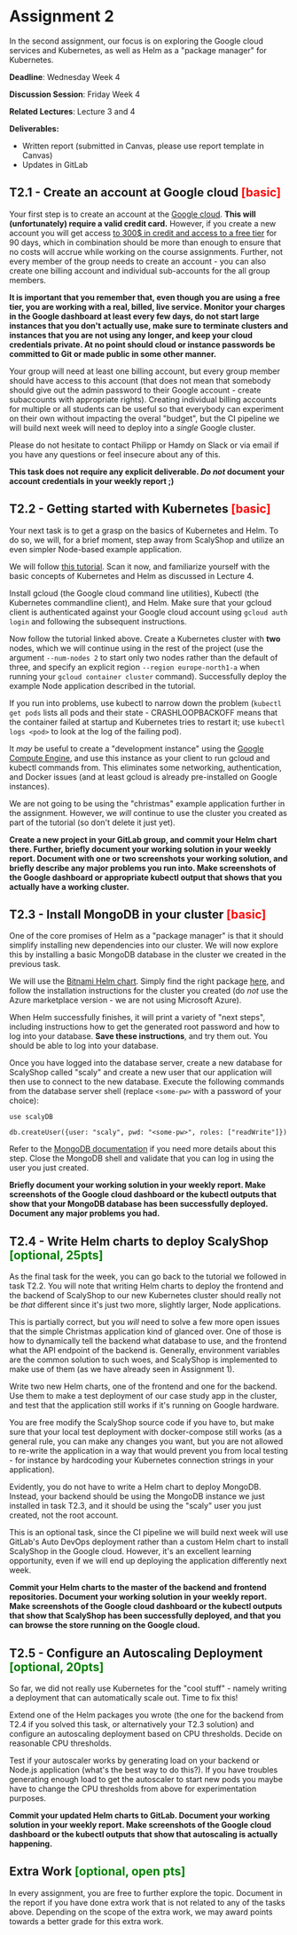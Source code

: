 # Assignment 2

In the second assignment, our focus is on exploring the Google cloud services and Kubernetes, as well as Helm as a "package manager" for Kubernetes. 

**Deadline**: Wednesday Week 4

**Discussion Session**: Friday Week 4

**Related Lectures**: Lecture 3 and 4

**Deliverables:**
* Written report (submitted in Canvas, please use report template in Canvas)
* Updates in GitLab

## T2.1 - Create an account at Google cloud <span style="color:red">[basic]</span>
Your first step is to create an account at the [Google cloud](http://cloud.google.com/). **This will (unfortunately) require a valid credit card.** However, if you create a new account you will get access [to 300$ in credit and access to a free tier](https://cloud.google.com/free/docs/gcp-free-tier/#free-trial) for 90 days, which in combination should be more than enough to ensure that no costs will accrue while working on the course assignments. Further, not every member of the group needs to create an account - you can also create one billing account and individual sub-accounts for the all group members.

**It is important that you remember that, even though you are using a free tier, you are working with a real, billed, live service. Monitor your charges in the Google dashboard at least every few days, do not start large instances that you don't actually use, make sure to terminate clusters and instances that you are not using any longer, and keep your cloud credentials private. At no point should cloud or instance passwords be committed to Git or made public in some other manner.**

Your group will need at least one billing account, but every group member should have access to this account (that does not mean that somebody should give out the admin password to their Google account - create subaccounts with appropriate rights). Creating individual billing accounts for multiple or all students can be useful so that everybody can experiment on their own without impacting the overal "budget", but the CI pipeline we will build next week will need to deploy into a *single* Google cluster.

Please do not hesitate to contact Philipp or Hamdy on Slack or via email if you have any questions or feel insecure about any of this.

**This task does not require any explicit deliverable. *Do not* document your account credentials in your weekly report ;)**

## T2.2 - Getting started with Kubernetes <span style="color:red">[basic]</span>
Your next task is to get a grasp on the basics of Kubernetes and Helm. To do so, we will, for a brief moment, step away from ScalyShop and utilize an even simpler Node-based example application.

We will follow [this tutorial](https://web.archive.org/web/20200417012757/https://thecloud.christmas/2019/16). Scan it now, and familiarize yourself with the basic concepts of Kubernetes and Helm as discussed in Lecture 4.

Install gcloud (the Google cloud command line utilities), Kubectl (the Kubernetes commandline client), and Helm. Make sure that your gcloud client is authenticated against your Google cloud account using `gcloud auth login` and following the subsequent instructions.

Now follow the tutorial linked above. Create a Kubernetes cluster with **two** nodes, which we will continue using in the rest of the project (use the argument `--num-nodes 2` to start only two nodes rather than the default of three, and specify an explicit region `--region europe-north1-a` when running your `gcloud container cluster` command). Successfully deploy the example Node application described in the tutorial.

If you run into problems, use kubectl to narrow down the problem (`kubectl get pods` lists all pods and their state - CRASHLOOPBACKOFF means that the container failed at startup and Kubernetes tries to restart it; use `kubectl logs <pod>` to look at the log of the failing pod).

It *may* be useful to create a "development instance" using the [Google Compute Engine](https://cloud.google.com/compute), and use this instance as your client to run gcloud and kubectl commands from. This eliminates some networking, authentication, and Docker issues (and at least gcloud is already pre-installed on Google instances).

We are not going to be using the "christmas" example application further in the assignment. However, we *will* continue to use the cluster you created as part of the tutorial (so don't delete it just yet).

**Create a new project in your GitLab group, and commit your Helm chart there. Further, briefly document your working solution in your weekly report. Document with one or two screenshots your working solution, and briefly describe any major problems you run into. Make screenshots of the Google dashboard or appropriate kubectl output that shows that you actually have a working cluster.**

## T2.3 - Install MongoDB in your cluster <span style="color:red">[basic]</span>
One of the core promises of Helm as a "package manager" is that it should simplify installing new dependencies into our cluster. We will now explore this by installing a basic MongoDB database in the cluster we created in the previous task.

We will use the [Bitnami Helm chart](https://bitnami.com). Simply find the right package [here](https://bitnami.com/stack/mongodb/helm), and follow the installation instructions for the cluster you created (do *not* use the Azure marketplace version - we are not using Microsoft Azure).

When Helm successfully finishes, it will print a variety of "next steps", including instructions how to get the generated root password and how to log into your database. **Save these instructions**, and try them out. You should be able to log into your database.

Once you have logged into the database server, create a new database for ScalyShop called "scaly" and create a new user that our application will then use to connect to the new database. Execute the following commands from the database server shell (replace `<some-pw>` with a password of your choice):

`use scalyDB`

`db.createUser({user: "scaly", pwd: "<some-pw>", roles: ["readWrite"]})`

Refer to the [MongoDB documentation](https://docs.mongodb.com/manual/reference/method/db.createUser/) if you need more details about this step. Close the MongoDB shell and validate that you can log in using the user you just created.

**Briefly document your working solution in your weekly report. Make screenshots of the Google cloud dashboard or the kubectl outputs that show that your MongoDB database has been successfully deployed. Document any major problems you had.**

## T2.4 - Write Helm charts to deploy ScalyShop <span style="color:green">[optional, 25pts]</span>
As the final task for the week, you can go back to the tutorial we followed in task T2.2. You will note that writing Helm charts to deploy the frontend and the backend of ScalyShop to our new Kubernetes cluster should really not be *that* different since it's just two more, slightly larger, Node applications.

This is partially correct, but you *will* need to solve a few more open issues that the simple Christmas application kind of glanced over. One of those is how to dynamically tell the backend what database to use, and the frontend what the API endpoint of the backend is. Generally, environment variables are the common solution to such woes, and ScalyShop is implemented to make use of them (as we have already seen in Assignment 1).

Write two new Helm charts, one of the frontend and one for the backend. Use them to make a test deployment of our case study app in the cluster, and test that the application still works if it's running on Google hardware.

You are free modify the ScalyShop source code if you have to, but make sure that your local test deployment with docker-compose still works (as a general rule, you can make any changes you want, but you are not allowed to re-write the application in a way that would prevent you from local testing - for instance by hardcoding your Kubernetes connection strings in your application).

Evidently, you do not have to write a Helm chart to deploy MongoDB. Instead, your backend should be using the MongoDB instance we just installed in task T2.3, and it should be using the "scaly" user you just created, not the root account.

This is an optional task, since the CI pipeline we will build next week will use GitLab's Auto DevOps deployment rather than a custom Helm chart to install ScalyShop in the Google cloud. However, it's an excellent learning opportunity, even if we will end up deploying the application differently next week.

**Commit your Helm charts to the master of the backend and frontend repositories. Document your working solution in your weekly report. Make screenshots of the Google cloud dashboard or the kubectl outputs that show that ScalyShop has been successfully deployed, and that you can browse the store running on the Google cloud.**

## T2.5 - Configure an Autoscaling Deployment <span style="color:green">[optional, 20pts]</span>
So far, we did not really use Kubernetes for the "cool stuff" - namely writing a deployment that can automatically scale out. Time to fix this!

Extend one of the Helm packages you wrote (the one for the backend from T2.4 if you solved this task, or alternatively your T2.3 solution) and configure an autoscaling deployment based on CPU thresholds. Decide on reasonable CPU thresholds.

Test if your autoscaler works by generating load on your backend or Node.js application (what's the best way to do this?). If you have troubles generating enough load to get the autoscaler to start new pods you maybe have to change the CPU thresholds from above for experimentation purposes.

**Commit your updated Helm charts to GitLab. Document your working solution in your weekly report. Make screenshots of the Google cloud dashboard or the kubectl outputs that show that autoscaling is actually happening.**

## Extra Work  <span style="color:green">[optional, open pts]</span>

In every assignment, you are free to further explore the topic. Document in the report if you have done extra work that is not related to any of the tasks above. Depending on the scope of the extra work, we may award points towards a better grade for this extra work.